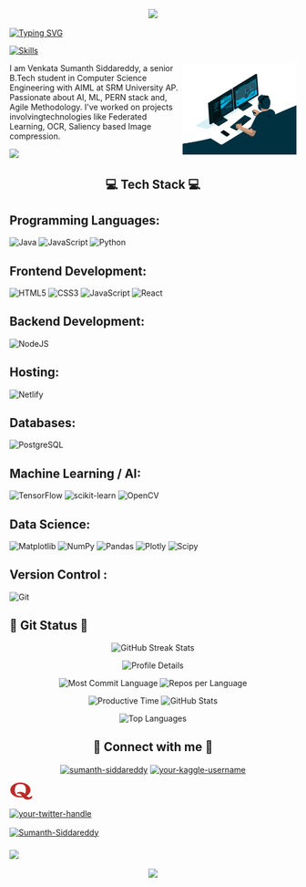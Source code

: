 
<p align="center">
     <img src="https://capsule-render.vercel.app/api?type=waving&color=gradient&height=100&section=header"/>
</p>
<p>
    <a href="https://github.com/Sumanth-Siddareddy"><img src="https://readme-typing-svg.demolab.com?            font=Alegreya+Sans&weight=500&size=35&duration=1&pause=1&color=0101FF&repeat=false&random=false&width=435&lines=Venkata+Sumanth+Siddareddy" alt="Typing SVG" /></a>
</p>
<p>
    <a href=""><img src="https://readme-typing-svg.demolab.com?font=Alegreya+Sans&weight=400&size=30&pause=1000&color=0000FF&random=false&width=435&lines=PERN+Stack+Web+Developer;Software+Engineer;AI-ML" alt="Skills" /></a>
</p>

<img align="right" height="160" width="200" src="pic.gif"  />

I am Venkata Sumanth Siddareddy, a senior B.Tech student in Computer Science Engineering with AIML at SRM University AP. Passionate about AI, ML, PERN stack and, Agile Methodology. I've worked on projects involvingtechnologies like Federated Learning, OCR, Saliency based Image compression.



![](https://quotes-github-readme.vercel.app/api?type=horizontal&theme=light)




<h2 align="center"> 💻 Tech Stack 💻 </h2>

## Programming Languages:
![Java](https://img.shields.io/badge/java-%23ED8B00.svg?style=for-the-badge&logo=openjdk&logoColor=white)
![JavaScript](https://img.shields.io/badge/javascript-%23323330.svg?style=for-the-badge&logo=javascript&logoColor=%23F7DF1E)
![Python](https://img.shields.io/badge/python-3670A0?style=for-the-badge&logo=python&logoColor=ffdd54)

## Frontend Development:
![HTML5](https://img.shields.io/badge/html5-%23E34F26.svg?style=for-the-badge&logo=html5&logoColor=white)
![CSS3](https://img.shields.io/badge/css3-%231572B6.svg?style=for-the-badge&logo=css3&logoColor=white)
![JavaScript](https://img.shields.io/badge/javascript-%23323330.svg?style=for-the-badge&logo=javascript&logoColor=%23F7DF1E)
![React](https://img.shields.io/badge/react-%2320232a.svg?style=for-the-badge&logo=react&logoColor=%2361DAFB)

## Backend Development:
![NodeJS](https://img.shields.io/badge/node.js-6DA55F?style=for-the-badge&logo=node.js&logoColor=white)

## Hosting:
![Netlify](https://img.shields.io/badge/netlify-%23000000.svg?style=for-the-badge&logo=netlify&logoColor=#00C7B7)

## Databases:
![PostgreSQL](https://img.shields.io/badge/postgresql-4169e1?style=for-the-badge&logo=postgresql&logoColor=white)

## Machine Learning / AI:
![TensorFlow](https://img.shields.io/badge/TensorFlow-%23FF6F00.svg?style=for-the-badge&logo=TensorFlow&logoColor=white)
![scikit-learn](https://img.shields.io/badge/scikit--learn-%23F7931E.svg?style=for-the-badge&logo=scikit-learn&logoColor=white)
![OpenCV](https://img.shields.io/badge/opencv-%23white.svg?style=for-the-badge&logo=opencv&logoColor=white)

## Data Science:
![Matplotlib](https://img.shields.io/badge/Matplotlib-%23ffffff.svg?style=for-the-badge&logo=Matplotlib&logoColor=black)
![NumPy](https://img.shields.io/badge/numpy-%23013243.svg?style=for-the-badge&logo=numpy&logoColor=white)
![Pandas](https://img.shields.io/badge/pandas-%23150458.svg?style=for-the-badge&logo=pandas&logoColor=white)
![Plotly](https://img.shields.io/badge/Plotly-%233F4F75.svg?style=for-the-badge&logo=plotly&logoColor=white)
![Scipy](https://img.shields.io/badge/SciPy-%230C55A5.svg?style=for-the-badge&logo=scipy&logoColor=%white)

## Version Control :
![Git](https://img.shields.io/badge/git-%23F05033.svg?style=for-the-badge&logo=git&logoColor=white)

## 👀 Git Status 👀

<p align="center">
  <picture>
    <source media="(prefers-color-scheme: dark)" srcset="https://streak-stats.demolab.com?user=Sumanth-Siddareddy&theme=highcontrast&border=000000">
    <source media="(prefers-color-scheme: light)" srcset="https://streak-stats.demolab.com?user=Sumanth-Siddareddy&theme=default">
    <img width="800" height="220" src="https://streak-stats.demolab.com?user=Sumanth-Siddareddy&theme=default" alt="GitHub Streak Stats">
  </picture>
</p>

<p align="center">
  <img src="http://github-profile-summary-cards.vercel.app/api/cards/profile-details?username=Sumanth-Siddareddy&theme=transparent" alt="Profile Details" />
</p>

<p align="center">
  <img src="http://github-profile-summary-cards.vercel.app/api/cards/most-commit-language?username=Sumanth-Siddareddy&theme=transparent" alt="Most Commit Language" />
  <img src="http://github-profile-summary-cards.vercel.app/api/cards/repos-per-language?username=Sumanth-Siddareddy&theme=transparent" alt="Repos per Language" />
</p>

<p align="center">
  <img src="http://github-profile-summary-cards.vercel.app/api/cards/productive-time?username=Sumanth-Siddareddy&theme=transparent" alt="Productive Time" />
  <img src="http://github-profile-summary-cards.vercel.app/api/cards/stats?username=Sumanth-Siddareddy&theme=transparent" alt="GitHub Stats" />
</p>

<p align="center">
  <picture>
    <source media="(prefers-color-scheme: dark)" srcset="https://github-readme-stats.vercel.app/api/top-langs/?username=Sumanth-Siddareddy&size_weight=0.15&count_weight=0.5&layout=compact&theme=vision-friendly-dark&border_color=000000">
    <source media="(prefers-color-scheme: light)" srcset="https://github-readme-stats.vercel.app/api/top-langs/?username=Sumanth-Siddareddy&size_weight=0.15&count_weight=0.5&layout=compact&theme=vision-friendly-light">
    <img width="400" height="220" src="https://github-readme-stats.vercel.app/api/top-langs/?username=Sumanth-Siddareddy&size_weight=0.15&count_weight=0.5&layout=compact&theme=default" alt="Top Languages">
  </picture>
</p>

<h2 align="center"> 🔗 Connect with me 🔗 </h2>
<p align="center">
<a href="https://linkedin.com/in/sumanth-siddareddy" target="blank"><img align="center" src="https://raw.githubusercontent.com/rahuldkjain/github-profile-readme-generator/master/src/images/icons/Social/linked-in-alt.svg" alt="sumanth-siddareddy" height="30" width="40" /></a>
     
<a href="https://www.kaggle.com/sumanthsiddareddy" target="blank">
    <img align="center" src="https://github.com/CLorant/readme-social-icons/blob/main/kaggle/filled/kaggle.svg" alt="your-kaggle-username" height="30" width="40" />
</a>

<a href="https://www.quora.com/profile/Venkata-Sumanth-Siddareddy" target="blank"><img align="center" src="https://github.com/CLorant/readme-social-icons/blob/main/medium/filled/quora.svg" alt="Venkata-Sumanth-Siddareddy" height="30" width="40" /></a>

<a href="https://x.com/sumanth_sv6" target="blank">
    <img align="center" src="https://github.com/CLorant/readme-social-icons/blob/main/twitter/filled/twitter.svg" alt="your-twitter-handle" height="30" width="40" />
</a>

<a href="https://www.leetcode.com/Sumanth-Siddareddy" target="blank"><img align="center" src="https://raw.githubusercontent.com/rahuldkjain/github-profile-readme-generator/master/src/images/icons/Social/leet-code.svg" alt="Sumanth-Siddareddy" height="30" width="40" /></a>




###


[![](https://visitcount.itsvg.in/api?id=sumanth-siddareddy&icon=2&color=1)](https://visitcount.itsvg.in)

<p align="center">
     <img src="https://capsule-render.vercel.app/api?type=waving&color=gradient&height=100&section=footer"/>
</p>
